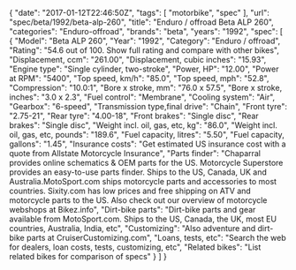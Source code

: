 {
    "date": "2017-01-12T22:46:50Z",
    "tags": [
        "motorbike",
        "spec"
    ],
    "url": "spec\/beta\/1992\/beta-alp-260",
    "title": "Enduro \/ offroad Beta ALP 260",
    "categories": "Enduro-offroad",
    "brands": "beta",
    "years": "1992",
    "spec": [
        {
            "Model": "Beta ALP 260",
            "Year": "1992",
            "Category": "Enduro \/ offroad",
            "Rating": "54.6 out of 100. Show full rating and compare with other bikes",
            "Displacement, ccm": "261.00",
            "Displacement, cubic inches": "15.93",
            "Engine type": "Single cylinder, two-stroke",
            "Power, HP": "12.00",
            "Power at RPM": "5400",
            "Top speed, km\/h": "85.0",
            "Top speed, mph": "52.8",
            "Compression": "10.0:1",
            "Bore x stroke, mm": "76.0 x 57.5",
            "Bore x stroke, inches": "3.0 x 2.3",
            "Fuel control": "Membrane",
            "Cooling system": "Air",
            "Gearbox": "6-speed",
            "Transmission type,final drive": "Chain",
            "Front tyre": "2.75-21",
            "Rear tyre": "4.00-18",
            "Front brakes": "Single disc",
            "Rear brakes": "Single disc",
            "Weight incl. oil, gas, etc, kg": "86.0",
            "Weight incl. oil, gas, etc, pounds": "189.6",
            "Fuel capacity, litres": "5.50",
            "Fuel capacity, gallons": "1.45",
            "Insurance costs": "Get estimated US insurance cost with a quote from Allstate Motorcycle Insurance",
            "Parts finder": "Chaparral provides online schematics & OEM parts for the US.   Motorcycle Superstore provides an easy-to-use parts finder. Ships to the US, Canada, UK and Australia.MotoSport.com ships motorcycle parts and accessories to most countries.    Sixity.com has low prices and free shipping on ATV and motorcycle parts to the US. Also check out our overview of motorcycle webshops at Bikez.info",
            "Dirt-bike parts": "Dirt-bike parts and gear available from MotoSport.com. Ships to the US, Canada, the UK, most EU countries, Australia, India, etc",
            "Customizing": "Also adventure and dirt-bike parts at CruiserCustomizing.com",
            "Loans, tests, etc": "Search the web for dealers, loan costs, tests, customizing, etc",
            "Related bikes": "List related bikes for comparison of specs"
        }
    ]
}